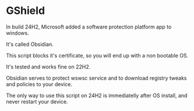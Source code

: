 # GShield

In build 24H2, Microsoft added a software protection platform app to windows.

It's called Obsidian. 

This script blocks it's certificate, so you will end up with a non bootable OS.

It's tested and works fine on 22H2.

Obsidian serves to protect wswsc service and to download registry tweaks and policies to your device.

The only way to use this script on 24H2 is immediatelly after OS install, and never restart your device.
